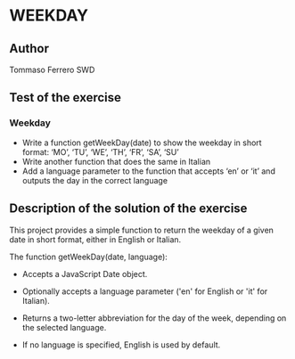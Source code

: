 # WEEKDAY

## Author

Tommaso Ferrero SWD

## Test of the exercise

### Weekday

- Write a function getWeekDay(date) to show the weekday in short format: ‘MO’, ‘TU’, ‘WE’, ‘TH’, ‘FR’, ‘SA’, ‘SU’  
- Write another function that does the same in Italian  
- Add a language parameter to the function that accepts ‘en’ or ‘it’ and outputs the day in the correct language

## Description of the solution of the exercise

This project provides a simple function to return the weekday of a given date in short format, either in English or Italian.

The function getWeekDay(date, language):

- Accepts a JavaScript Date object.

- Optionally accepts a language parameter ('en' for English or 'it' for Italian).

- Returns a two-letter abbreviation for the day of the week, depending on the selected language.

- If no language is specified, English is used by default.
